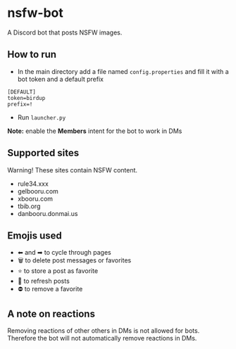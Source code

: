 # nsfw-bot
A Discord bot that posts NSFW images.

## How to run
- In the main directory add a file named `config.properties` and fill it with a bot token and a default prefix
```proprties
[DEFAULT]
token=birdup
prefix=!
```
- Run `launcher.py`

**Note:** enable the **Members** intent for the bot to work in DMs

## Supported sites
Warning! These sites contain NSFW content.

- rule34.xxx
- gelbooru.com
- xbooru.com
- tbib.org
- danbooru.donmai.us

## Emojis used
- ⬅ and ➡ to cycle through pages
- 🗑️ to delete post messages or favorites
- ⭐ to store a post as favorite
- 🔁 to refresh posts
- ⛔ to remove a favorite

## A note on reactions
Removing reactions of other others in DMs is not allowed for bots.
Therefore the bot will not automatically remove reactions in DMs.
